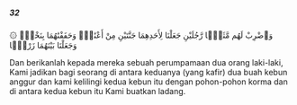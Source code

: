 ##### 32

<span class="ayah">۞ وَٱضْرِبْ لَهُم مَّثَلًۭا رَّجُلَيْنِ جَعَلْنَا لِأَحَدِهِمَا جَنَّتَيْنِ مِنْ أَعْنَٰبٍۢ وَحَفَفْنَٰهُمَا بِنَخْلٍۢ وَجَعَلْنَا بَيْنَهُمَا زَرْعًۭا</span>

<span class="ayah_translation">Dan berikanlah kepada mereka sebuah perumpamaan dua orang laki-laki, Kami jadikan bagi seorang di antara keduanya (yang kafir) dua buah kebun anggur dan kami kelilingi kedua kebun itu dengan pohon-pohon korma dan di antara kedua kebun itu Kami buatkan ladang.</span>
